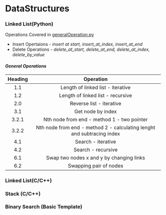 # DataStructures
### Linked List(Python)
Operations Covered in  [generalOperation.py](linkedList/generalOperation.py) 
- Insert Opertaions - *insert at start, insert_at_index, insert_at_end*
- Delete Operations - *delete_at_start, delete_at_end, delete_at_index, delete_by_value*

#### *General Operations*

| Heading   | Operation  |
|:---------:|:--------:|
| 1.1       | Length of linked list - iterative      |
| 1.2       | Length of linked list - recursive      |
| 2.0       | Reverse list - iterative      |
| 3.1       | Get node by index      |
| 3.2.1     | Nth node from end - method 1 - two pointer      |
| 3.2.2     | Nth node from end - method 2 - calculating lenght and subtracing index      |
| 4.1       | Search - iterative      |
| 4.2       | Search - recursive      |
| 6.1       | Swap two nodes x and y by changing links     |
| 6.2       | Swapping pair of nodes     |

### Linked List(C/C++)
### Stack (C/C++)
### Binary Search (Basic Template)
